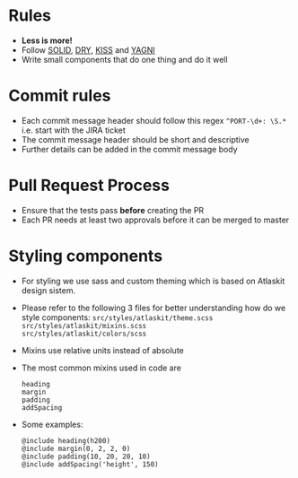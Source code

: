 # Rules

-   **Less is more!**
-   Follow [SOLID](https://en.wikipedia.org/wiki/SOLID), [DRY](https://en.wikipedia.org/wiki/Don%27t_repeat_yourself), [KISS](https://en.wikipedia.org/wiki/KISS_principle) and [YAGNI](https://en.wikipedia.org/wiki/You_aren%27t_gonna_need_it)
-   Write small components that do one thing and do it well

# Commit rules

-   Each commit message header should follow this regex `^PORT-\d+: \S.*` i.e. start with the JIRA ticket
-   The commit message header should be short and descriptive
-   Further details can be added in the commit message body

# Pull Request Process

-   Ensure that the tests pass **before** creating the PR
-   Each PR needs at least two approvals before it can be merged to master

# Styling components

- For styling we use sass and custom theming which is based on Atlaskit design sistem.
- Please refer to the following 3 files for better understanding how do we style components:
    `src/styles/atlaskit/theme.scss`\
    `src/styles/atlaskit/mixins.scss`\
    `src/styles/atlaskit/colors/scss`
    
- Mixins use relative units instead of absolute
- The most common mixins used in code are

    `heading`\
    `margin`\
    `padding`\
    `addSpacing`
    
 - Some examples:
 
    `@include heading(h200)`\
    `@include margin(0, 2, 2, 0)`\
    `@include padding(10, 20, 20, 10)`\
    `@include addSpacing('height', 150)`
